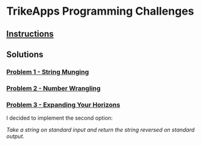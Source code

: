 # TrikeApps Programming Challenges

## [Instructions](./Instructions.md)

## Solutions

### [Problem 1 - String Munging](./string_mungling/README.md)

### [Problem 2 - Number Wrangling](./number_wrangling/README.md)

### [Problem 3 - Expanding Your Horizons](./expanding_horizons/README.md)

I decided to implement the second option:

*Take a string on standard input and return the string reversed on standard output.*
